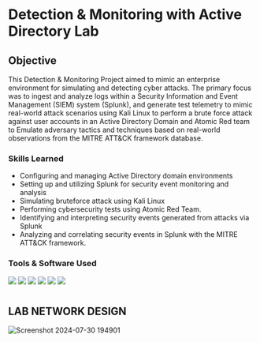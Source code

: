 # Detection & Monitoring with Active Directory Lab

## Objective 
This Detection & Monitoring Project aimed to mimic an enterprise environment for simulating and detecting cyber attacks. The primary focus was to ingest and analyze logs within a Security Information and Event Management (SIEM) system (Splunk), and generate test telemetry to mimic real-world attack scenarios using Kali Linux to perform a brute force attack against user accounts in an Active Directory Domain and Atomic Red team to Emulate adversary tactics and techniques based on real-world observations from the MITRE ATT&CK framework database. 

### Skills Learned

- Configuring and managing Active Directory domain environments
- Setting up and utilizing Splunk for security event monitoring and analysis
- Simulating bruteforce attack using Kali Linux
- Performing cybersecurity tests using Atomic Red Team.
- Identifying and interpreting security events generated from attacks via Splunk
- Analyzing and correlating security events in Splunk with the MITRE ATT&CK framework.

### Tools & Software Used
  <img src="https://img.shields.io/badge/-Splunk-000000?&style=for-thebadge&logo=Splunk&logoColor=white"/> <img src="https://img.shields.io/badge/-Kali Linux-557C94?&style=for-thebadge&logo=Kali Linux&logoColor=white"/>  <img src="https://img.shields.io/badge/-Sysmon-000000?style=for-thebadge&logo=Windows&logoColor=0078D6"/>  <img src="https://img.shields.io/badge/-Active Directory-000000?style=for-thebadge&logo=Windows&logoColor=0078D6"/>
  <img src="https://img.shields.io/badge/-Windows Server 2022-000000?style=for-thebadge&logo=Windows&logoColor=0078D6" />
   <img src="https://img.shields.io/badge/-Atomic Red Team -FF0000?style=for-thebadge&logo=Windows&logoColor=0078D6" />
#
## LAB NETWORK DESIGN 
![Screenshot 2024-07-30 194901](https://github.com/user-attachments/assets/093aa7d4-32e5-4665-8a0b-fda7ad7c7626)

